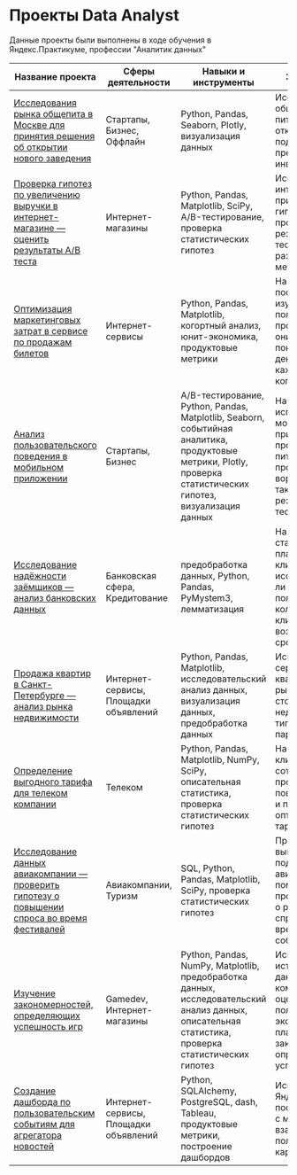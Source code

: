 # Проекты Data Analyst

Данные проекты были выполнены в ходе обучения в Яндекс.Практикуме, профессии "Аналитик данных"

| Название проекта            | Сферы деятельности     | Навыки и инструменты        | Задачи проекта              |
| --------------------        | ---------------------  |---------------------------- |---------------------------- |
| [Исследования рынка общепита в Москве для принятия решения об открытии нового заведения](Market_research/Market_research.ipynb) |Стартапы, Бизнес, Оффлайн|Python, Pandas, Seaborn, Plotly, визуализация данных|Исследование рынка общественного питания на основе открытых данных, подготовка презентации для инвесторов|  
|[Проверка гипотез по увеличению выручки в интернет-магазине — оценить результаты A/B теста](AB-test/AB-test.ipynb)| Интернет-магазины|Python, Pandas, Matplotlib, SciPy, A/B-тестирование, проверка статистических гипотез|Используя данные интернет-магазина приоритезировать гипотезы, произвести оценку результатов A/B-тестирования различными методами|  
|[Оптимизация маркетинговых затрат в сервисе по продажам билетов](Cohort_analysis/Cohort_analysis.ipynb)|Интернет-сервисы|Python, Pandas, Matplotlib, когортный анализ, юнит-экономика, продуктовые метрики|На основе данных о посещениях сервиса изучить, как люди пользуются продуктом, когда они начинают покупать, сколько денег приносит каждый клиент, когда он окупается|  
|[Анализ пользовательского поведения в мобильном приложении](AAB-test(user_behavior)/AAB-test(user_behavior).ipynb)|Стартапы, Бизнес|A/B-тестирование, Python, Pandas, Matplotlib, Seaborn, событийная аналитика, продуктовые метрики, Plotly, проверка статистических гипотез, визуализация данных|На основе данных использования мобильного приложения для продажи продуктов питания проанализировать воронку продаж, а также оценить результаты A/A/B-тестирования|
|[Исследование надёжности заёмщиков — анализ банковских данных](Credit_score/For_credit_score.ipynb)|Банковская сфера, Кредитование|предобработка данных, Python, Pandas, PyMystem3, лемматизация|На основе статистики о платёжеспособности клиентов исследовать влияет ли семейное положение и количество детей клиента на факт возврата кредита в срок|  
|[Продажа квартир в Санкт-Петербурге — анализ рынка недвижимости](Research_of_apartments_for_sale/Research_of_apartments_for_sale.ipynb)|Интернет-сервисы, Площадки объявлений|Python, Pandas, Matplotlib, исследовательский анализ данных, визуализация данных, предобработка данных|Используя данные сервиса по продаже квартир, определить рыночную стоимость объектов недвижимости и типичные параметры квартир|  
|[Определение выгодного тарифа для телеком компании](Finding_a_favorable_tariff/Finding_a_favorable_tariff.ipynb)|Телеком|Python, Pandas, Matplotlib, NumPy, SciPy, описательная статистика, проверка статистических гипотез|На основе данных клиентов оператора сотовой связи проанализировать поведение клиентов и поиск оптимального тарифа|  
|[Исследование данных авиакомпании — проверить гипотезу о повышении спроса во время фестивалей](Airline_data_research/Airline_data_research.ipynb)|Авиакомпании, Туризм|SQL, Python, Pandas, Matplotlib, SciPy, проверка статистических гипотез|Произвести выгрузки и подготовку данных авиакомпаний с помощью SQL, проверить гипотезу о различии среднего спроса на билеты во время различных событий|  
|[Изучение закономерностей, определяющих успешность игр](Search_for_parameters_of_game_success/Search_for_parameters_of_game_success.ipynb)|Gamedev, Интернет-магазины|Python, Pandas, NumPy, Matplotlib, предобработка данных, исследовательский анализ данных, описательная статистика, проверка статистических гипотез|Используя исторические данные о продажах компьютерных игр, оценки пользователей и экспертов, жанры и платформы, выявить закономерности, определяющие успешность игры|  
|[Создание дашборда по пользовательским событиям для агрегатора новостей](Dashbord/Dashboard.pdf)|Интернет-сервисы, Площадки объявлений|Python, SQLAlchemy, PostgreSQL, dash, Tableau, продуктовые метрики, построение дашбордов|Используя данные Яндекс.Дзена построить дашборд с метриками взаимодействия пользователей с карточками статей|  
